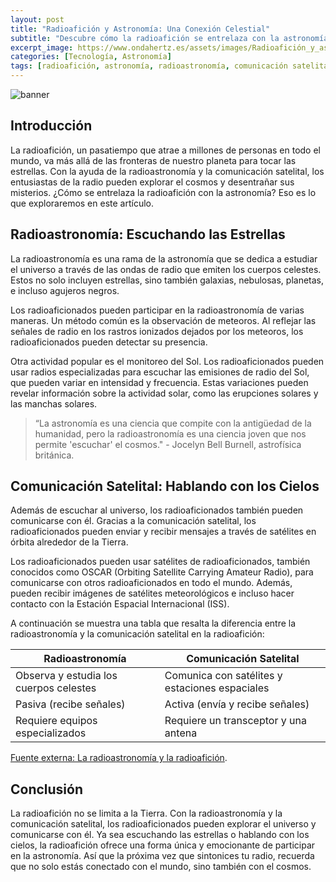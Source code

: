 ```yaml
---
layout: post
title: "Radioafición y Astronomía: Una Conexión Celestial"
subtitle: "Descubre cómo la radioafición se entrelaza con la astronomía en actividades fascinantes como la radioastronomía y la comunicación satelital."
excerpt_image: https://www.ondahertz.es/assets/images/Radioafición_y_astronomía.png
categories: [Tecnología, Astronomía]
tags: [radioafición, astronomía, radioastronomía, comunicación satelital]
---
```


![banner](https://www.ondahertz.es/assets/images/Radioafición_y_astronomía.png "Imagen que ilustra la intersección entre la radioafición y la astronomía, mostrando un radioaficionado en su estación de trabajo, rodeado de equipos de radio y telescopios, mientras sintoniza señales astronómicas y se comunica con satélites.")

## Introducción

La radioafición, un pasatiempo que atrae a millones de personas en todo el mundo, va más allá de las fronteras de nuestro planeta para tocar las estrellas. Con la ayuda de la radioastronomía y la comunicación satelital, los entusiastas de la radio pueden explorar el cosmos y desentrañar sus misterios. ¿Cómo se entrelaza la radioafición con la astronomía? Eso es lo que exploraremos en este artículo.

## Radioastronomía: Escuchando las Estrellas

La radioastronomía es una rama de la astronomía que se dedica a estudiar el universo a través de las ondas de radio que emiten los cuerpos celestes. Estos no solo incluyen estrellas, sino también galaxias, nebulosas, planetas, e incluso agujeros negros.

Los radioaficionados pueden participar en la radioastronomía de varias maneras. Un método común es la observación de meteoros. Al reflejar las señales de radio en los rastros ionizados dejados por los meteoros, los radioaficionados pueden detectar su presencia.

Otra actividad popular es el monitoreo del Sol. Los radioaficionados pueden usar radios especializadas para escuchar las emisiones de radio del Sol, que pueden variar en intensidad y frecuencia. Estas variaciones pueden revelar información sobre la actividad solar, como las erupciones solares y las manchas solares.

> “La astronomía es una ciencia que compite con la antigüedad de la humanidad, pero la radioastronomía es una ciencia joven que nos permite 'escuchar' el cosmos." - Jocelyn Bell Burnell, astrofísica británica.

## Comunicación Satelital: Hablando con los Cielos

Además de escuchar al universo, los radioaficionados también pueden comunicarse con él. Gracias a la comunicación satelital, los radioaficionados pueden enviar y recibir mensajes a través de satélites en órbita alrededor de la Tierra.

Los radioaficionados pueden usar satélites de radioaficionados, también conocidos como OSCAR (Orbiting Satellite Carrying Amateur Radio), para comunicarse con otros radioaficionados en todo el mundo. Además, pueden recibir imágenes de satélites meteorológicos e incluso hacer contacto con la Estación Espacial Internacional (ISS).

A continuación se muestra una tabla que resalta la diferencia entre la radioastronomía y la comunicación satelital en la radioafición:

| Radioastronomía | Comunicación Satelital |
|---|---|
| Observa y estudia los cuerpos celestes | Comunica con satélites y estaciones espaciales |
| Pasiva (recibe señales) | Activa (envía y recibe señales) |
| Requiere equipos especializados | Requiere un transceptor y una antena |

[Fuente externa: La radioastronomía y la radioafición](https://www.radioaficionados.es/).

## Conclusión

La radioafición no se limita a la Tierra. Con la radioastronomía y la comunicación satelital, los radioaficionados pueden explorar el universo y comunicarse con él. Ya sea escuchando las estrellas o hablando con los cielos, la radioafición ofrece una forma única y emocionante de participar en la astronomía. Así que la próxima vez que sintonices tu radio, recuerda que no solo estás conectado con el mundo, sino también con el cosmos.